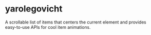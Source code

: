# yarolegovicht
A scrollable list of items that centers the current element and provides easy-to-use APIs for cool item animations.

